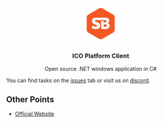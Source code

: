 <p align="center">
  <p align="center">
   <a href="https://seniorblockchain.io"><img src="https://github.com/seniorblockchain/ICO-Platform-Client/blob/main/doc/logo.png" height="100" alt="seniorblockchain"/></a> 
  </p>
  <h3 align="center">
    ICO Platform Client
  </h3>
  <p align="center">
    Open source .NET windows application in C# 
  </p>
</p>



You can find tasks on the [issues](https://github.com/seniorblockchain/ICO-Platform-Client/issues) tab or visit us on [discord](https://discord.gg/HfsEK6vf8z).

Other Points
-------

* [Official Website](https://seniorblockchain.io/)

